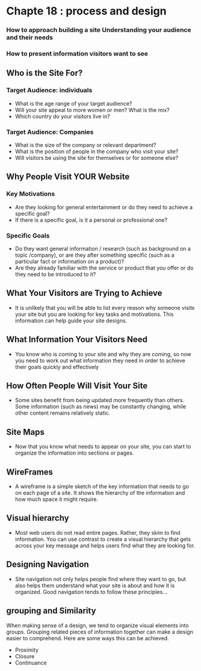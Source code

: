 # Chapte 18 : process and design

### How to approach building a site Understanding your audience and their needs
### How to present information visitors want to see

## Who is the Site For?
### Target Audience: individuals
- What is the age range of your target audience?
- Will your site appeal to more women or men? What is the mix?
- Which country do your visitors live in?

### Target Audience: Companies
- What is the size of the company or relevant department?
- What is the position of people in the company who visit your site?
- Will visitors be using the site for themselves or for someone else?

## Why People Visit YOUR Website

### Key Motivations
- Are they looking for general entertainment or do they
need to achieve a specific goal?
- If there is a specific goal, is it a personal or professional one?

### Specific Goals
- Do they want general information / research (such as background on a topic /company),
 or are they after something specific (such as a particular fact or information on a product)?
- Are they already familiar with the service or product that you offer or do they need to
be introduced to it?

## What Your Visitors are Trying to Achieve
- It is unlikely that you will be able to list every reason why someone visits your site but you
are looking for key tasks and motivations. This information can help guide your site designs.

## What Information Your Visitors Need
- You know who is coming to your site and why they are coming, so now you need to work out
what information they need in order to achieve their goals quickly and effectively

## How Often People Will Visit Your Site
- Some sites benefit from being updated more frequently than others. Some information (such
as news) may be constantly changing, while other content remains relatively static.

## Site Maps
- Now that you know what needs to appear on your site, you can start to organize the
information into sections or pages.

## WireFrames
- A wireframe is a simple sketch of the key information that needs to go on each page of a
site. It shows the hierarchy of the information and how much space it might require.

## Visual hierarchy
- Most web users do not read entire pages. Rather, they skim to find information. You can use contrast to create a visual hierarchy that gets across your key message and helps users find what they are looking for.

## Designing Navigation
- Site navigation not only helps people find where they want to go, but also
helps them understand what your site is about and how it is organized.
Good navigation tends to follow these principles...

## grouping and Similarity
When making sense of a design, we tend to organize visual elements into groups. Grouping related pieces of information together can make a design easier to comprehend. Here are some ways this can be achieved.
- Proximity
- Closure
- Continuance

